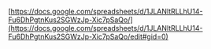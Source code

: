 [https://docs.google.com/spreadsheets/d/1JLANltRLLhU14-Fu6DhPgtnKus2SGWzJp-Xic7pSaQo/](https://docs.google.com/spreadsheets/d/1JLANltRLLhU14-Fu6DhPgtnKus2SGWzJp-Xic7pSaQo/edit#gid=0)
